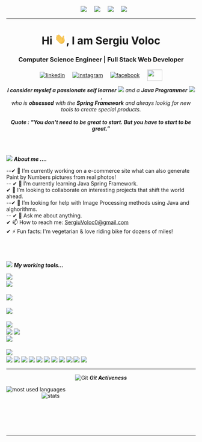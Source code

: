 
 <p align="center">
&nbsp;	&nbsp; <img src="https://img.shields.io/badge/Age-24-blue" /> 	&nbsp;	&nbsp;
  <img src="https://img.shields.io/badge/Focus-Java%20Spring-brightgreen" />	&nbsp;	&nbsp;
  <img src="https://img.shields.io/badge/Location-Holywood,UK-success" />	&nbsp;	&nbsp;
  <img src="https://img.shields.io/badge/Languages-English%20%26%20Russian%20%26%20Romanian-brightgreen" />
</p>
<hr>
<h1 align="center">Hi <img src="https://raw.githubusercontent.com/ABSphreak/ABSphreak/master/gifs/Hi.gif" width="30px">, I am Sergiu Voloc </h1>
<h3 align="center">Computer Science Engineer | Full Stack Web Developer </h3>
<p align="center">
<a href="https://www.linkedin.com/in/sergiu-voloc/" target="blank"><img align="center" src="![image](https://user-images.githubusercontent.com/38067667/163561835-b229e725-9de2-45e6-89ff-f2526d7365a2.png)" alt="linkedin" height="30" width="30" /></a>  &nbsp;	&nbsp;
<a href="https://www.instagram.com/sergiu_voloc/" target="blank"><img align="center" src="![image](https://user-images.githubusercontent.com/38067667/163561893-c8c9d8cf-9169-4cb9-a504-874a4ec89ec6.png)" alt="instagram" height="30" width="30" /></a> &nbsp;	&nbsp;
<a href="https://www.facebook.com/sergiu.voloc.1/" target="blank"><img align="center" src="https://www.svgrepo.com/show/44069/facebook.svg" alt="facebook" height="35" width="35" /></a> &nbsp;	&nbsp;
 <a href = "mailto: sergiuvoloc0@gmail.com"><img align="center" src="https://seeklogo.com/images/G/gmail-new-2020-logo-32DBE11BB4-seeklogo.com.png" height="30" width="40" /></a>
</p>
</p>



<p align="center">
  <em>
    <b> I consider myslef a passionate self learner</b> <img src="https://github.com/TheDudeThatCode/TheDudeThatCode/blob/master/Assets/Developer.gif" width="30px"> and a <b>Java Programmer</b>&nbsp;<img src="https://github.com/TheDudeThatCode/TheDudeThatCode/blob/master/Assets/Designer.gif" width="36px">&nbsp,<br>who is <b>obsessed</b>
    with the <b>Spring Framework</b> and always lookig for new tools to create special products.
  </em> 
  <br><br>
  <b><i align="center">Quote : "You don't need to be great to start. But you have to start to be great.”</i></b>
</p>
<br><br>

<img src="https://media.giphy.com/media/iY8CRBdQXODJSCERIr/giphy.gif" width="30px">&nbsp;***About me ....***


--✔ 🔭 I’m currently working on a e-commerce site what can also generate Paint by Numbers pictures from real photos! <br>--
✔ 🌱 I’m currently learning Java Spring Framework. <br>
✔ 👯 I’m looking to collaborate on interesting projects that shift the world ahead. <br>
--✔ 🤔 I’m looking for help with Image Processing methods using Java and alghorithms. <br>--
✔ 💬 Ask me about anything. <br>
✔ 📫 How to reach me: SergiuVoloc0@gmail.com <br>
✔ ⚡ Fun facts: I'm vegetarian & love riding bike for dozens of miles!<br><br><br><br>


<img src="https://media.giphy.com/media/iY8CRBdQXODJSCERIr/giphy.gif" width="30px">&nbsp;***My working tools...***
<p align="center">

  <code><img height="50"  src="https://camo.githubusercontent.com/357f19138a1a4569442d4f95103b5abf8902eae05651a3e39aa7168278e9ca1b/68747470733a2f2f7777772e766563746f726c6f676f2e7a6f6e652f6c6f676f732f6769746875622f6769746875622d617232312e737667"></code> 
  <code> <img height="50" src="https://www.vectorlogo.zone/logos/java/java-ar21.svg"> </code>
  <code> <img height="50" src="https://www.vectorlogo.zone/logos/dotnet/dotnet-ar21.svg"> </code>
  <code> <img height="50" src="https://www.vectorlogo.zone/logos/w3_html5/w3_html5-ar21.svg"> </code>
  <code> <img height="50" src="https://www.vectorlogo.zone/logos/netlifyapp_watercss/netlifyapp_watercss-ar21.svg"> </code>
  <code><img height="50" src="https://www.svgrepo.com/show/314574/sass.svg"></code>
  <code><img height="50" src="https://www.svgrepo.com/show/303293/bootstrap-4-logo.svg"></code>
  <code> <img height="50" src="https://www.vectorlogo.zone/logos/mysql/mysql-ar21.svg"> </code>
  <code> <img height="50" src="https://www.vectorlogo.zone/logos/heroku/heroku-ar21.svg"> </code>
  <code><img height="50"  src="https://upload.wikimedia.org/wikipedia/commons/4/44/Spring_Framework_Logo_2018.svg"></code>
  <code><img height="50" src="https://upload.wikimedia.org/wikipedia/commons/5/52/Apache_Maven_logo.svg"></code>
  <code><img height="50" src="https://upload.wikimedia.org/wikipedia/commons/9/9c/IntelliJ_IDEA_Icon.svg"></code>
  <code><img height="50" src="https://camo.githubusercontent.com/b31b4b32c63d4e5ebde9d2d316aae389afe622b81e95c528a16296d232e4804d/68747470733a2f2f7777772e766563746f726c6f676f2e7a6f6e652f6c6f676f732f676574706f73746d616e2f676574706f73746d616e2d617232312e737667"></code>
 <code><img height="50" src="https://img.icons8.com/color/48/000000/adobe-photoshop.png"></code>
 <code><img height="50" src="https://img.icons8.com/color/48/000000/figma.png"></code>
 <code><img height="50" src="https://img.icons8.com/nolan/64/xml.png"></code>
  <code><img height="50" src="https://camo.githubusercontent.com/ec327d2d01ade7c9986c28f1bb1c76681e65cc16e5fdfd24ac3aaf0b6a68d700/68747470733a2f2f7777772e766563746f726c6f676f2e7a6f6e652f6c6f676f732f6a736f6e2f6a736f6e2d617232312e737667"></code>
 <code><img height="50" src="https://img.icons8.com/color/48/000000/thymeleaf.png"></code>
 <code><img height="50" src="https://upload.wikimedia.org/wikipedia/commons/8/82/Jira_%28Software%29_logo.svg"></code>
 <code><img height="50" src="https://camo.githubusercontent.com/47f5bde52f1c84718e2ae90d178e9e741eac82d7351ac8887c2d32fd1f7c255d/68747470733a2f2f7777772e766563746f726c6f676f2e7a6f6e652f6c6f676f732f6170616368655f746f6d6361742f6170616368655f746f6d6361742d617232312e737667"></code>

  <hr>
  <p align="center">
 <img src="https://media.giphy.com/media/W5eoZHPpUx9sapR0eu/giphy.gif" width="30px" alt="Git"/>&nbsp;<i><b>Git Activeness</b></i></p>

<p><img align="left" src="https://github-readme-stats.vercel.app/api/top-langs?username=SergiuVoloc&show_icons=true&locale=en&layout=compact&theme=chartreuse-dark" alt="most used languages" /></p>
<p>&nbsp;<img align="right" src="https://github-readme-stats.vercel.app/api?username=SergiuVoloc&show_icons=true&locale=en&theme=chartreuse-dark" alt="stats" width="410" /></p>
<br><br><br><br><br>

<hr>


